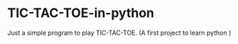 # TIC-TAC-TOE-in-python
Just a simple program to play TIC-TAC-TOE. (A first project to learn python )
